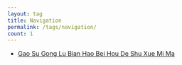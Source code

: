 ```yaml
---
layout: tag
title: Navigation
permalink: /tags/navigation/
count: 1
---
```


- [Gao Su Gong Lu Bian Hao Bei Hou De Shu Xue Mi Ma ](https://www.longluo.me/blog/2024/04/21/decode-the-highway-system-numbers/)

